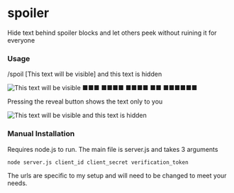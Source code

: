 # spoiler

Hide text behind spoiler blocks and let others peek without ruining it for
everyone

### Usage

/spoil [This text will be visible] and this text is hidden

![This text will be visible ■■■ ■■■■ ■■■■ ■■ ■■■■■■](https://tylor.io/spoiler/spoil.png)

Pressing the reveal button shows the text only to you

![This text will be visible and this text is hidden](https://tylor.io/spoiler/reveal.png)

### Manual Installation

Requires node.js to run. The main file is server.js and takes 3 arguments

`node server.js client_id client_secret verification_token`

The urls are specific to my setup and will need to be changed to meet your needs.
